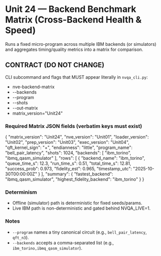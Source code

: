 # Unit 24 — Backend Benchmark Matrix (Cross-Backend Health & Speed)

Runs a fixed micro-program across multiple IBM backends (or simulators) and aggregates timing/quality metrics into a matrix for comparison.

## CONTRACT (DO NOT CHANGE)
CLI subcommand and flags that MUST appear literally in `nvqa_cli.py`:
- nve-backend-matrix
- --backends
- --program
- --shots
- --out-matrix
- matrix_version="Unit24"

### Required Matrix JSON fields (verbatim keys must exist)
{
  "matrix_version": "Unit24",
  "nve_version": "Unit01",
  "loader_version": "Unit02",
  "prep_version": "Unit03",
  "exec_version": "Unit04",
  "qft_kernel_sign": "+",
  "endianness": "little",
  "program_name": "bell_pair_latency",
  "shots": 1024,
  "backends": [
    "ibm_torino",
    "ibmq_qasm_simulator"
  ],
  "rows": [
    {
      "backend_name": "ibm_torino",
      "queue_time_s": 12.3,
      "run_time_s": 0.51,
      "total_time_s": 12.81,
      "success_prob": 0.973,
      "fidelity_est": 0.965,
      "timestamp_utc": "2025-10-30T00:00:00Z"
    }
  ],
  "summary": {
    "fastest_backend": "ibmq_qasm_simulator",
    "highest_fidelity_backend": "ibm_torino"
  }
}

### Determinism
- Offline (simulator) path is deterministic for fixed seeds/params.
- Live IBM path is non-deterministic and gated behind NVQA_LIVE=1.

### Notes
- `--program` names a tiny canonical circuit (e.g., `bell_pair_latency`, `qft_n3`).
- `--backends` accepts a comma-separated list (e.g., `ibm_torino,ibmq_qasm_simulator`).
